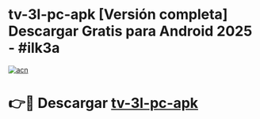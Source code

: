 # tv-3l-pc-apk  [Versión completa] Descargar Gratis para Android 2025 - #ilk3a

[![acn](https://github.com/user-attachments/assets/0f9c940e-d8b0-45ae-aac7-cd30a18b3e1c)](https://apps.freeplayer.one?title=tv-3l-pc-apk&ref=9F)

# 👉🔴 Descargar [tv-3l-pc-apk](https://apps.freeplayer.one?title=tv-3l-pc-apk&ref=9F)
